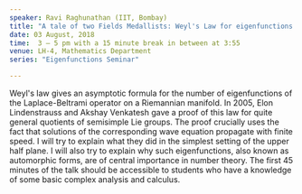 ```yaml
---
speaker: Ravi Raghunathan (IIT, Bombay)
title: "A tale of two Fields Medallists: Weyl's Law for eigenfunctions of the hyperbolic Laplacian on noncompact quotients"
date: 03 August, 2018
time:  3 – 5 pm with a 15 minute break in between at 3:55
venue: LH-4, Mathematics Department
series: "Eigenfunctions Seminar"

---
```


Weyl's law gives an asymptotic formula for the number of eigenfunctions of the Laplace-Beltrami operator on a Riemannian manifold. In 2005, Elon Lindenstrauss and Akshay Venkatesh gave a proof of this law for quite general quotients of semisimple Lie groups. The proof crucially uses the fact that solutions of the corresponding wave equation propagate with finite speed. I will try to explain what they did in the simplest setting of the upper half plane. I will also try to explain why such eigenfunctions, also known as automorphic forms, are of central importance in number theory. The first 45 minutes of the talk should be accessible to students who have a knowledge of some basic complex analysis and calculus.
